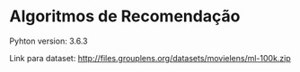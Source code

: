 # Algoritmos de Recomendação

Pyhton version: 3.6.3

Link para dataset: http://files.grouplens.org/datasets/movielens/ml-100k.zip